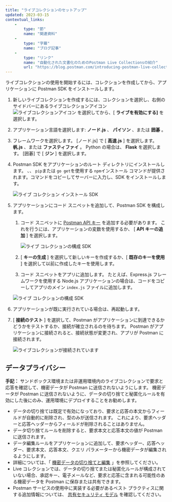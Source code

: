 ```yaml
---
title: "ライブコレクションのセットアップ"
updated: 2023-03-15
contextual_links: 
    - 
        type: "節"
        name: "関連資料"
    - 
        type: "字幕"
        name: "ブログ記事"
    - 
        type: "リンク"
        name: "自動化された文書化のためのPostman Live Collectionsの紹介"
        url: "https://blog.postman.com/introducing-postman-live-collections-for-automated-documentation/"
---
```

ライブコレクションの使用を開始するには、コレクションを作成してから、アプリケーションに Postman SDK をインストールします。

1. 新しいライブコレクションを作成するには、コレクションを選択し、右側のサイドバーにあるライブコレクションアイコン ![ライブコレクションアイコン](https://assets.postman.com/postman-docs/v10/icon-live-collections.jpg#icon) を選択してから、\[ **ライブを有効にする\]** を選択します。

2. アプリケーション言語を選択します: **ノード.js** 、 **パイソン** 、または **囲碁** 。

3. フレームワークを選択します。 \[ノード.js\] で \[ **高速.js** \] を選択します。 **帆.js** 、または **ファスティファイ** 。 Python の場合は、 **Flask** を選択します。 \[囲碁\] で \[ **ジン** \] を選択します。

4. Postman SDK をアプリケーションのルート ディレクトリにインストールします。 、、 `pip`または `go get`を使用する `npm`インストール コマンドが提供されます。コマンドをコピーしてサーバーに入力し、SDK をインストールします。

   ![ライブ コレクション インストール SDK](https://assets.postman.com/postman-docs/v10/live-collections-install-sdk.jpg)
5. アプリケーションにコード スニペットを追加して、Postman SDK を構成します。

   1. コード スニペットに [Postman API キー](/docs/developer/postman-api/intro-api/) を追加する必要があります。 これを行うには、アプリケーションの変数を使用するか、 \[ **API キーの追加** \] を選択します。

      ![ライブ コレクションの構成 SDK](https://assets.postman.com/postman-docs/v10/live-collections-add-api-key.jpg)
   2. \[ **キーの生成** \] を選択して新しいキーを作成するか、\[ **既存のキーを使用** \] を選択して以前に作成したキーを使用します。

   3. コード スニペットをアプリに追加します。 たとえば、Express.js フレームワークを使用する Node.js アプリケーションの場合は、コードをコピーしてアプリのメイン `index.js` ファイルに追加します。

   ![ライブ コレクションの構成 SDK](https://assets.postman.com/postman-docs/v10/live-collections-configure-sdk.jpg)
6. アプリケーションが既に実行されている場合は、再起動します。

7. \[ **接続のテスト** \] を選択して、Postman がアプリケーションに到達できるかどうかをテストするか、接続が確立されるのを待ちます。 Postman がアプリケーションに接続されると、接続状態が変更され、アプリが Postman に接続されます。

   ![ライブコレクションが接続されています](https://assets.postman.com/postman-docs/v10/live-collection-connected.jpg) 

データプライバシー
---------

**手記：** サンドボックス環境または非運用環境内のライブコレクションで要求と応答を確認して、機密データが Postman に送信されないようにします。 機密データが Postman に送信されないように、データの切り捨てと秘匿化ルールを有効にした後にのみ、運用環境にデプロイすることをお勧めします。

* データの切り捨ては既定で有効になっており、要求と応答の本文からフィールドが自動的に削除され、型のみが送信されます。 これにより、要求ヘッダーと応答ヘッダーからフィールドが削除されることはありません。
* データ切り捨てルールを削除すると、要求本文と応答本文の値が Postman に送信されます。
* データ編集ルールをアプリケーションに追加して、要求ヘッダー、応答ヘッダー、要求本文、応答本文、クエリ パラメーターから機密データが編集されるようにします。
* 詳細については、「 [機密データの切り捨てと編集](/docs/collections/live-collections/live-collections-settings/#truncating-and-redacting-sensitive-data) 」を参照してください。
* Live コレクションでは、データの切り捨てまたは秘匿化ルールが構成されていない場合、承認キー、電子メールなど、要求と応答に含まれる可能性のある機密データを Postman に保存または共有できます。
* Postman サービスの使用中に実装する必要があるベスト プラクティスに関する追加情報については、 [共有セキュリティ モデル](https://www.postman.com/trust/shared-responsibility/) を確認してください。


